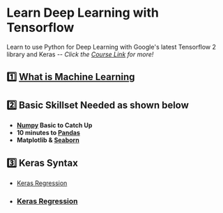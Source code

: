 # Learn Deep Learning with Tensorflow
Learn to use Python for Deep Learning with Google's latest Tensorflow 2 library and Keras -- *Click the [Course Link](https://www.udemy.com/course/complete-tensorflow-2-and-keras-deep-learning-bootcamp/) for more!*
## :one: [What is Machine Learning](https://github.com/xipengchen/Learn-Deep-Learning-with-Tensorflow/blob/master/machine_learning_notes.md)

## :two: Basic Skillset Needed as shown below
- **[Numpy](https://github.com/xipengchen/Learn-Deep-Learning-with-Tensorflow/blob/master/NumPy-Quick-Catch-Up.ipynb) Basic to Catch Up**
- **10 minutes to [Pandas](https://pandas.pydata.org/pandas-docs/stable/getting_started/10min.html)**
- **Matplotlib & [Seaborn](https://github.com/xipengchen/Learn-Deep-Learning-with-Tensorflow/blob/master/Seaborn-Basics.ipynb)**

## :three: Keras Syntax

* [Keras Regression](https://github.com/xipengchen/Learn-Deep-Learning-with-Tensorflow/blob/master/Keras_syntax_Regression.md)
* <h3><a href= 'https://github.com/xipengchen/Learn-Deep-Learning-with-Tensorflow/blob/master/Keras_syntax_Regression.md'>Keras Regression</a></h3>
